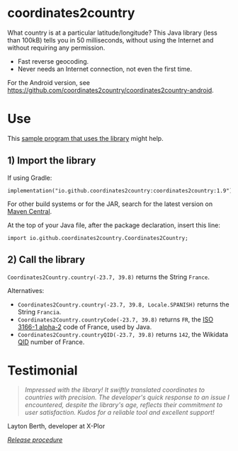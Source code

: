 # coordinates2country

What country is at a particular latitude/longitude? This Java library (less than 100kB) tells you in 50 milliseconds, without using the Internet and without requiring any permission.

- Fast reverse geocoding.
- Never needs an Internet connection, not even the first time.

For the Android version, see https://github.com/coordinates2country/coordinates2country-android.

# Use

This [sample program that uses the library](https://github.com/coordinates2country/sample) might help.

## 1) Import the library

If using Gradle:
```
implementation("io.github.coordinates2country:coordinates2country:1.9")
```

For other build systems or for the JAR, search for the latest version on [Maven Central](https://central.sonatype.com/namespace/io.github.coordinates2country).

At the top of your Java file, after the package declaration, insert this line:
```
import io.github.coordinates2country.Coordinates2Country;
```

## 2) Call the library

`Coordinates2Country.country(-23.7, 39.8)` returns the String `France`.

Alternatives:
- `Coordinates2Country.country(-23.7, 39.8, Locale.SPANISH)` returns the String `Francia`.
- `Coordinates2Country.countryCode(-23.7, 39.8)` returns `FR`, the [ISO 3166-1 alpha-2](https://en.wikipedia.org/wiki/List_of_ISO_3166_country_codes) code of France, used by Java.
- `Coordinates2Country.countryQID(-23.7, 39.8)` returns `142`, the Wikidata [QID](https://www.wikidata.org/wiki/Q142) number of France.

# Testimonial

> _Impressed with the library! It swiftly translated coordinates to countries with precision. The developer's quick response to an issue I encountered, despite the library's age, reflects their commitment to user satisfaction. Kudos for a reliable tool and excellent support!_

Layton Berth, developer at X-Plor

_[Release procedure](https://github.com/coordinates2country/coordinates2country/wiki#release-procedure)_
